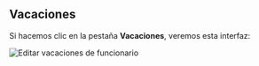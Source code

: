 ## Vacaciones
Si hacemos clic en la pestaña **Vacaciones**, veremos esta interfaz:

![Editar vacaciones de funcionario](img/funcionarios_editar_vacaciones.png)

